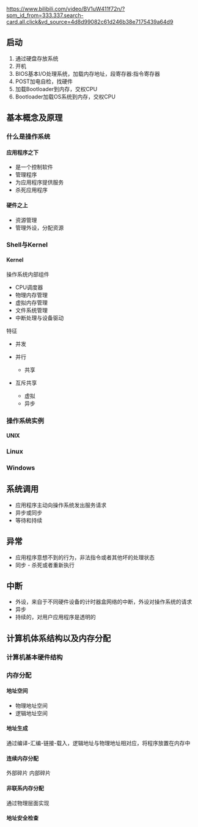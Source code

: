 https://www.bilibili.com/video/BV1uW411f72n/?spm_id_from=333.337.search-card.all.click&vd_source=4d8d99082c61d246b38e7175439a64d9

## 启动

1. 通过硬盘存放系统
2. 开机
1. BIOS基本I/O处理系统，加载内存地址，段寄存器:指令寄存器
2. POST加电自检，找硬件
3. 加载Bootloader到内存，交权CPU
4. Bootloader加载OS系统到内存，交权CPU

## 基本概念及原理

### 什么是操作系统

#### 应用程序之下

* 是一个控制软件
* 管理程序
* 为应用程序提供服务
* 杀死应用程序

#### 硬件之上

* 资源管理
* 管理外设，分配资源

### Shell与Kernel

#### Kernel

操作系统内部组件

* CPU调度器
* 物理内存管理
* 虚拟内存管理
* 文件系统管理
* 中断处理与设备驱动

特征

* 并发
 * 并行
	* 共享

* 互斥共享
	* 虚拟
	* 异步
	
### 操作系统实例

#### UNIX

### Linux

### Windows

## 系统调用

- 应用程序主动向操作系统发出服务请求
- 异步或同步
- 等待和持续

## 异常

- 应用程序意想不到的行为，非法指令或者其他坏的处理状态
- 同步
- 杀死或者重新执行

## 中断

- 外设，来自于不同硬件设备的计时器盒网络的中断，外设对操作系统的请求
- 异步
- 持续的，对用户应用程序是透明的

## 计算机体系结构以及内存分配

### 计算机基本硬件结构

### 内存分配

#### 地址空间

- 物理地址空间
- 逻辑地址空间

#### 地址生成

通过编译-汇编-链接-载入，逻辑地址与物理地址相对应，将程序放置在内存中

#### 连续内存分配

外部碎片
内部碎片

#### 非联系内存分配


通过物理层面实现

#### 地址安全检查